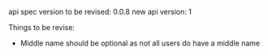 api spec version to be revised: 0.0.8
new api version: 1

Things to be revise:
- Middle name should be optional as not all users do have a middle name